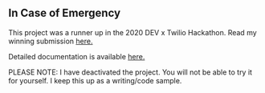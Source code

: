 ## In Case of Emergency

This project was a runner up in the 2020 DEV x Twilio Hackathon. Read my winning submission [here.](https://dev.to/hayleydenb/flexible-and-extensible-emergency-contact-information-with-twilio-and-azure-functions-kom)

Detailed documentation is available [here.](https://hayleycd.github.io/in_case_of_emergency)

PLEASE NOTE: I have deactivated the project. You will not be able to try it for yourself. I keep this up as a writing/code sample. 
